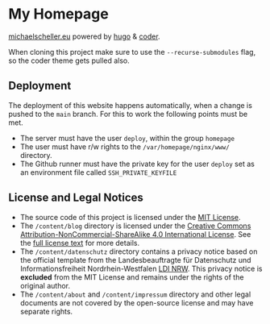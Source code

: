 # My Homepage

[michaelscheller.eu](https://michaelscheller.eu) powered by
[hugo](https://gohugo.io/) & [coder](https://github.com/luizdepra/hugo-coder/).

When cloning this project make sure to use the `--recurse-submodules` flag, so
the coder theme gets pulled also.

## Deployment

The deployment of this website happens automatically, when a change is pushed
to the `main` branch. For this to work the following points must be met.

- The server must have the user `deploy`, within the group `homepage`
- The user must have r/w rights to the `/var/homepage/nginx/www/` directory.
- The Github runner must have the private key for the user `deploy` set as an
  environment file called `SSH_PRIVATE_KEYFILE`

## License and Legal Notices

- The source code of this project is licensed under the
  [MIT License](./LICENSE).
- The `/content/blog` directory is licensed under the
  [Creative Commons Attribution-NonCommercial-ShareAlike 4.0 International
  License](https://creativecommons.org/licenses/by-nc-sa/4.0/).
  See the [full license text](./content/blog/LICENSE) for more details.
- The `/content/datenschutz` directory contains a privacy notice based on the
  official template from the Landesbeauftragte für Datenschutz und
  Informationsfreiheit Nordrhein-Westfalen
  [LDI NRW](https://www.ldi.nrw.de/datenschutz/medien-und-technik/websites-muster-fuer-datenschutzhinweise).
  This privacy notice is **excluded** from the MIT License and remains
  under the rights of the original author.
- The `/content/about` and `/content/impressum` directory and other legal
  documents are not covered by the open-source license and may have separate
  rights.
